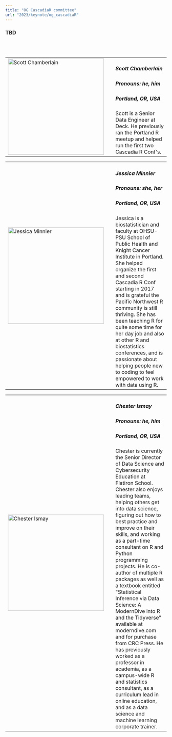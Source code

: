 ```yaml
---
title: "OG CascadiaR committee"
url: "2023/keynote/og_cascadiaR"
---
```


### TBD
<br><br>

<table>
  <tr><td><img width="300px" style="float: left; padding: 0px 20px 0px 0px;" 
           src="../../../../img/speakers/speakers_2023/scott_chamberlain.jpg" alt="Scott Chamberlain"></td>
  <td>
      <h5>Scott Chamberlain</h5>
      <h5>Pronouns: he, him</h5>
      <h5>Portland, OR, USA</h5>
      Scott is a Senior Data Engineer at Deck. He previously ran the Portland R meetup and helped run the first two Cascadia R Conf's.
      </td></tr>

</table>

<table>
  <tr><td><img width="300px" style="float: left; padding: 0px 20px 0px 0px;" 
           src="../../../../img/speakers/speakers_2023/jessica_minnier.jpg" alt="Jessica Minnier"></td>
  <td>
      <h5>Jessica Minnier</h5>
      <h5>Pronouns: she, her</h5>
      <h5>Portland, OR, USA</h5>
      Jessica is a biostatistician and faculty at OHSU-PSU School of Public Health and Knight Cancer Institute in Portland. She helped organize the first and second Cascadia R Conf starting in 2017 and is grateful the Pacific Northwest R community is still thriving. She has been teaching R for quite some time for her day job and also at other R and biostatistics conferences, and is passionate about helping people new to coding to feel empowered to work with data using R.
      </td></tr>

</table>

<table>
  <tr><td><img width="300px" style="float: left; padding: 0px 20px 0px 0px;" 
           src="../../../../img/speakers/speakers_2023/chester_ismay.jpg" alt="Chester Ismay"></td>
  <td>
      <h5>Chester Ismay</h5>
      <h5>Pronouns: he, him</h5>
      <h5>Portland, OR, USA</h5>
      Chester is currently the Senior Director of Data Science and Cybersecurity Education at Flatiron School. Chester also enjoys leading teams, helping others get into data science, figuring out how to best practice and improve on their skills, and working as a part-time consultant on R and Python programming projects. He is co-author of multiple R packages as well as a textbook entitled "Statistical Inference via Data Science: A ModernDive into R and the Tidyverse" available at moderndive.com and for purchase from CRC Press. He has previously worked as a professor in academia, as a campus-wide R and statistics consultant, as a curriculum lead in online education, and as a data science and machine learning corporate trainer.
      </td></tr>

</table>
